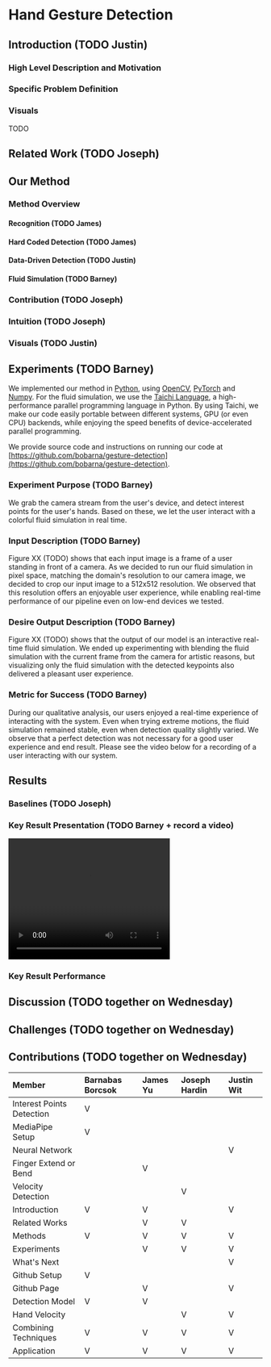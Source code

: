 # Hand Gesture Detection

## Introduction (TODO Justin)

### High Level Description and Motivation

### Specific Problem Definition

### Visuals

TODO

## Related Work (TODO Joseph)

## Our Method

### Method Overview

#### Recognition (TODO James)

#### Hard Coded Detection (TODO James)

#### Data-Driven Detection (TODO Justin)

#### Fluid Simulation (TODO Barney)

### Contribution (TODO Joseph)

### Intuition (TODO Joseph)

### Visuals (TODO Justin)

## Experiments (TODO Barney)
We implemented our method in 
[Python](https://www.python.org/), 
using [OpenCV](https://opencv.org/),
[PyTorch](https://pytorch.org/) and [Numpy](https://numpy.org/). For the fluid
simulation, we use the [Taichi Language](https://www.taichi-lang.org/),
a high-performance parallel programming language in Python. By using Taichi, we
make our code easily portable between different systems, GPU (or even CPU)
backends, while enjoying the speed benefits of device-accelerated parallel
programming.

We provide source code and instructions on running our code at
[https://github.com/bobarna/gesture-detection](https://github.com/bobarna/gesture-detection).

### Experiment Purpose (TODO Barney)
We grab the camera stream from the user's device, and detect interest points for
the user's hands. Based on these, we let the user interact with a colorful fluid
simulation in real time.

### Input Description (TODO Barney)
Figure XX (TODO) shows that each input image is a frame of a user standing in
front of a camera. As we decided to run our fluid simulation in pixel space,
matching the domain's resolution to our camera image, we decided to crop our
input image to a 512x512 resolution. We observed that this resolution offers an
enjoyable user experience, while enabling real-time performance of our pipeline
even on low-end devices we tested. 

### Desire Output Description (TODO Barney)
Figure XX (TODO) shows that the output of our model is an interactive real-time
fluid simulation. We ended up experimenting with blending the fluid simulation
with the current frame from the camera for artistic reasons, but visualizing
only the fluid simulation with the detected keypoints also delivered a pleasant
user experience. 

### Metric for Success (TODO Barney)
During our qualitative analysis, our users enjoyed a real-time experience of
interacting with the system. Even when trying extreme motions, the fluid
simulation remained stable, even when detection quality slightly varied. We
observe that a perfect detection was not necessary for a good user experience
and end result. Please see the video below for a recording of a user interacting
with our system.

## Results
### Baselines (TODO Joseph)
### Key Result Presentation (TODO Barney + record a video) 

<video width="320" height="240" controls>
  <source src="assets/videos/real-time-demo-min.mp4?raw=true" type="video/mp4">
  Your browser does not support the video tag.
</video>

### Key Result Performance

## Discussion (TODO together on Wednesday)
## Challenges  (TODO together on Wednesday)
## Contributions (TODO together on Wednesday)

| Member                       | Barnabas Borcsok | James Yu | Joseph Hardin | Justin Wit |
|:-----------------------------|:-----------------|:---------|:--------------|:-----------|
| Interest Points Detection | V                |          |               |            |
| MediaPipe Setup              | V                |          |               |            |
| Neural Network               |                  |          |               | V          |
| Finger Extend or Bend        |                  | V        |               |            |
| Velocity Detection           |                  |          | V             |            |
| Introduction                 | V                | V        |               | V          |
| Related Works                |                  | V        | V             |            |
| Methods                      | V                | V        | V             | V          |
| Experiments                  |                  | V        | V             | V          |
| What's Next                  |                  |          |               | V          |
| Github Setup                 | V                |          |               |            |
| Github Page                  |                  | V        |               | V          |
| Detection Model              | V                | V        |               |            |
| Hand Velocity                |                  |          | V             | V          |
| Combining Techniques         | V                | V        | V             | V          |
| Application                  | V                | V        | V             | V          |
